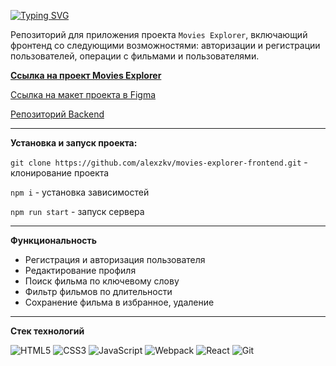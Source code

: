 [![Typing SVG](https://readme-typing-svg.herokuapp.com?font=Lora&size=30&pause=1000&color=808080&width=550&lines=%D0%A4%D1%80%D0%BE%D0%BD%D1%82%D0%B5%D0%BD%D0%B4+%D0%BF%D1%80%D0%BE%D0%B5%D0%BA%D1%82%D0%B0+Movies+Explorer)](https://git.io/typing-svg)

Репозиторий для приложения проекта `Movies Explorer`, включающий фронтенд со следующими возможностями: авторизации и регистрации пользователей, операции с фильмами и пользователями.

**[Ссылка на проект Movies Explorer](https://bestmovie.nomoredomains.icu/)**

[Ссылка на макет проекта в Figma](https://disk.yandex.ru/d/lw0o2fzaTPWMCQ)

[Репозиторий Backend](https://github.com/alexzkv/movies-explorer-api)

***

**Установка и запуск проекта:**

```git clone https://github.com/alexzkv/movies-explorer-frontend.git``` - клонирование проекта

```npm i``` - установка зависимостей

```npm run start``` - запуск сервера

***

**Функциональность**
- Регистрация и авторизация пользователя
- Редактирование профиля
- Поиск фильма по ключевому слову
- Фильтр фильмов по длительности
- Сохранение фильма в избранное, удаление

***

**Стек технологий**

![HTML5](https://img.shields.io/badge/html5-%23E34F26.svg?style=for-the-badge&logo=html5&logoColor=white) ![CSS3](https://img.shields.io/badge/css3-%231572B6.svg?style=for-the-badge&logo=css3&logoColor=white) ![JavaScript](https://img.shields.io/badge/javascript-%23323330.svg?style=for-the-badge&logo=javascript&logoColor=%23F7DF1E)	![Webpack](https://img.shields.io/badge/webpack-%238DD6F9.svg?style=for-the-badge&logo=webpack&logoColor=black)
![React](https://img.shields.io/badge/react-%2320232a.svg?style=for-the-badge&logo=react&logoColor=%2361DAFB) ![Git](https://img.shields.io/badge/git-%23F05033.svg?style=for-the-badge&logo=git&logoColor=white)
